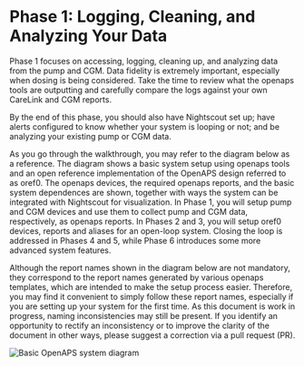 
# Phase 1: Logging, Cleaning, and Analyzing Your Data

Phase 1 focuses on accessing, logging, cleaning up, and analyzing data from the pump and CGM. Data fidelity is extremely important, especially when dosing is being considered. Take the time to review what the openaps tools are outputting and carefully compare the logs against your own CareLink and CGM reports.

By the end of this phase, you should also have Nightscout set up; have alerts configured to know whether your system is looping or not; and be analyzing your existing pump or CGM data.

As you go through the walkthrough, you may refer to the diagram below as a reference. The diagram shows a basic system setup using openaps tools and an open reference implementation of the OpenAPS design referred to as oref0. The openaps devices, the required openaps reports, and the basic system dependences are shown, together with ways the system can be integrated with Nightscout for visualization. In Phase 1, you will setup pump and CGM devices and use them to collect pump and CGM data, respectively, as openaps reports. In Phases 2 and 3, you will setup oref0 devices, reports and aliases for an open-loop system. Closing the loop is addressed in Phases 4 and 5, while Phase 6 introduces some more advanced system features. 

Although the report names shown in the diagram below are not mandatory, they correspond to the report names generated by various openaps templates, which are intended to make the setup process easier. Therefore, you may find it convenient to simply follow these report names, especially if you are setting up your system for the first time. As this document is work in progress, naming inconsistencies may still be present. If you identify an opportunity to rectify an inconsistency or to improve the clarity of the document in other ways, please suggest a correction via a pull request (PR).  

![Basic OpenAPS system diagram](../../Images/OpenAPS_oref0_basic.png)
